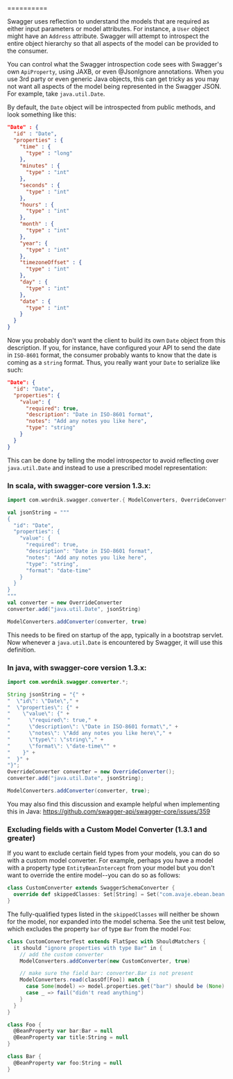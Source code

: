 ==========

Swagger uses reflection to understand the models that are required as either input parameters or model attributes.  For instance, a `User` object might have an `Address` attribute.  Swagger will attempt to introspect the entire object hierarchy so that all aspects of the model can be provided to the consumer.

You can control what the Swagger introspection code sees with Swagger's own `ApiProperty`, using JAXB, or even @JsonIgnore annotations.  When you use 3rd party or even generic Java objects, this can get tricky as you may not want all aspects of the model being represented in the Swagger JSON.  For example, take `java.util.Date`.

By default, the `Date` object will be introspected from public methods, and look something like this:

```json
"Date" : {
  "id" : "Date",
  "properties" : {
    "time" : {
      "type" : "long"
    },
    "minutes" : {
      "type" : "int"
    },
    "seconds" : {
      "type" : "int"
    },
    "hours" : {
      "type" : "int"
    },
    "month" : {
      "type" : "int"
    },
    "year": {
      "type" : "int"
    },
    "timezoneOffset" : {
      "type" : "int"
    },
    "day" : {
      "type" : "int"
    },
    "date" : {
      "type" : "int"
    }
  }
}
```

Now you probably don't want the client to build its own `Date` object from this description.  If you, for instance, have configured your API to send the date in `ISO-8601` format, the consumer probably wants to know that the date is coming as a `string` format.  Thus, you really want your `Date` to serialize like such:

```json
"Date": {
  "id": "Date",
  "properties": {
    "value": {
      "required": true,
      "description": "Date in ISO-8601 format",
      "notes": "Add any notes you like here",
      "type": "string"
    }
  }
}
```

This can be done by telling the model introspector to avoid reflecting over `java.util.Date` and instead to use a prescribed model representation:

### In scala, with swagger-core version 1.3.x:

```scala
import com.wordnik.swagger.converter.{ ModelConverters, OverrideConverter }

val jsonString = """
{
  "id": "Date",
  "properties": {
    "value": {
      "required": true,
      "description": "Date in ISO-8601 format",
      "notes": "Add any notes you like here",
      "type": "string",
      "format": "date-time"
    }
  }
}
"""
val converter = new OverrideConverter
converter.add("java.util.Date", jsonString)

ModelConverters.addConverter(converter, true)

```

This needs to be fired on startup of the app, typically in a bootstrap servlet.  Now whenever a `java.util.Date` is encountered by Swagger, it will use this definition.

### In java, with swagger-core version 1.3.x:

```java
import com.wordnik.swagger.converter.*;

String jsonString = "{" +
"  \"id\": \"Date\"," +
"  \"properties\": {" +
"    \"value\": {" +
"      \"required\": true," +
"      \"description\": \"Date in ISO-8601 format\"," +
"      \"notes\": \"Add any notes you like here\"," +
"      \"type\": \"string\"," +
"      \"format\": \"date-time\"" +
"    }" +
"  }" +
"}";
OverrideConverter converter = new OverrideConverter();
converter.add("java.util.Date", jsonString);

ModelConverters.addConverter(converter, true);
```
You may also find this discussion and example helpful when implementing this in Java:
https://github.com/swagger-api/swagger-core/issues/359


### Excluding fields with a Custom Model Converter (1.3.1 and greater)
If you want to exclude certain field types from your models, you can do so with a custom model converter.  For example, perhaps you have a model with a property type `EntityBeanIntercept` from your model but you don't want to override the entire model--you can do so as follows:

```scala
class CustomConverter extends SwaggerSchemaConverter {
  override def skippedClasses: Set[String] = Set("com.avaje.ebean.bean.EntityBeanIntercept")
}
```

The fully-qualified types listed in the `skippedClasses` will neither be shown for the model, nor expanded into the model schema.  See the unit test below, which excludes the property `bar` of type `Bar` from the model `Foo`:

```scala
class CustomConverterTest extends FlatSpec with ShouldMatchers {
  it should "ignore properties with type Bar" in {
    // add the custom converter
    ModelConverters.addConverter(new CustomConverter, true)

    // make sure the field bar: converter.Bar is not present
    ModelConverters.read(classOf[Foo]) match {
      case Some(model) => model.properties.get("bar") should be (None)
      case _ => fail("didn't read anything")
    }
  }
}

class Foo {
  @BeanProperty var bar:Bar = null
  @BeanProperty var title:String = null
}

class Bar {
  @BeanProperty var foo:String = null
}
```